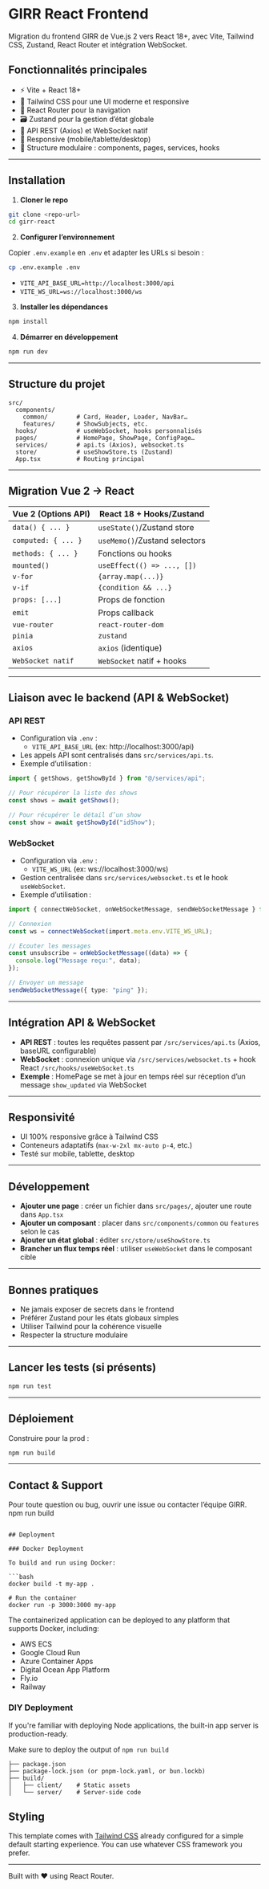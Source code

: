 # GIRR React Frontend

Migration du frontend GIRR de Vue.js 2 vers React 18+, avec Vite, Tailwind CSS, Zustand, React Router et intégration WebSocket.

## Fonctionnalités principales

- ⚡️ Vite + React 18+
- 🎨 Tailwind CSS pour une UI moderne et responsive
- 🔀 React Router pour la navigation
- 🗃️ Zustand pour la gestion d’état globale
- 🔌 API REST (Axios) et WebSocket natif
- 📱 Responsive (mobile/tablette/desktop)
- 🧩 Structure modulaire : components, pages, services, hooks

---

## Installation

1. **Cloner le repo**

```bash
git clone <repo-url>
cd girr-react
```

2. **Configurer l’environnement**

Copier `.env.example` en `.env` et adapter les URLs si besoin :

```bash
cp .env.example .env
```

- `VITE_API_BASE_URL=http://localhost:3000/api`
- `VITE_WS_URL=ws://localhost:3000/ws`

3. **Installer les dépendances**

```bash
npm install
```

4. **Démarrer en développement**

```bash
npm run dev
```

---

## Structure du projet

```
src/
  components/
    common/        # Card, Header, Loader, NavBar…
    features/      # ShowSubjects, etc.
  hooks/           # useWebSocket, hooks personnalisés
  pages/           # HomePage, ShowPage, ConfigPage…
  services/        # api.ts (Axios), websocket.ts
  store/           # useShowStore.ts (Zustand)
  App.tsx          # Routing principal
```

---

## Migration Vue 2 → React

| Vue 2 (Options API)         | React 18 + Hooks/Zustand         |
|----------------------------|----------------------------------|
| `data() { ... }`           | `useState()`/Zustand store        |
| `computed: { ... }`        | `useMemo()`/Zustand selectors     |
| `methods: { ... }`         | Fonctions ou hooks                |
| `mounted()`                | `useEffect(() => ..., [])`        |
| `v-for`                    | `{array.map(...)}`                |
| `v-if`                     | `{condition && ...}`              |
| `props: [...]`             | Props de fonction                 |
| `emit`                     | Props callback                    |
| `vue-router`               | `react-router-dom`                |
| `pinia`                    | `zustand`                         |
| `axios`                    | `axios` (identique)               |
| `WebSocket natif`          | `WebSocket` natif + hooks         |

---

## Liaison avec le backend (API & WebSocket)

### API REST
- Configuration via `.env` :
  - `VITE_API_BASE_URL` (ex: http://localhost:3000/api)
- Les appels API sont centralisés dans `src/services/api.ts`.
- Exemple d’utilisation :

```ts
import { getShows, getShowById } from "@/services/api";

// Pour récupérer la liste des shows
const shows = await getShows();

// Pour récupérer le détail d’un show
const show = await getShowById("idShow");
```

### WebSocket
- Configuration via `.env` :
  - `VITE_WS_URL` (ex: ws://localhost:3000/ws)
- Gestion centralisée dans `src/services/websocket.ts` et le hook `useWebSocket`.
- Exemple d’utilisation :

```ts
import { connectWebSocket, onWebSocketMessage, sendWebSocketMessage } from "@/services/websocket";

// Connexion
const ws = connectWebSocket(import.meta.env.VITE_WS_URL);

// Ecouter les messages
const unsubscribe = onWebSocketMessage((data) => {
  console.log("Message reçu:", data);
});

// Envoyer un message
sendWebSocketMessage({ type: "ping" });
```

---

## Intégration API & WebSocket

- **API REST** : toutes les requêtes passent par `/src/services/api.ts` (Axios, baseURL configurable)
- **WebSocket** : connexion unique via `/src/services/websocket.ts` + hook React `/src/hooks/useWebSocket.ts`
- **Exemple** : HomePage se met à jour en temps réel sur réception d’un message `show_updated` via WebSocket

---

## Responsivité

- UI 100% responsive grâce à Tailwind CSS
- Conteneurs adaptatifs (`max-w-2xl mx-auto p-4`, etc.)
- Testé sur mobile, tablette, desktop

---

## Développement

- **Ajouter une page** : créer un fichier dans `src/pages/`, ajouter une route dans `App.tsx`
- **Ajouter un composant** : placer dans `src/components/common` ou `features` selon le cas
- **Ajouter un état global** : éditer `src/store/useShowStore.ts`
- **Brancher un flux temps réel** : utiliser `useWebSocket` dans le composant cible

---

## Bonnes pratiques

- Ne jamais exposer de secrets dans le frontend
- Préférer Zustand pour les états globaux simples
- Utiliser Tailwind pour la cohérence visuelle
- Respecter la structure modulaire

---

## Lancer les tests (si présents)

```bash
npm run test
```

---

## Déploiement

Construire pour la prod :

```bash
npm run build
```

---

## Contact & Support

Pour toute question ou bug, ouvrir une issue ou contacter l’équipe GIRR.
npm run build
```

## Deployment

### Docker Deployment

To build and run using Docker:

```bash
docker build -t my-app .

# Run the container
docker run -p 3000:3000 my-app
```

The containerized application can be deployed to any platform that supports Docker, including:

- AWS ECS
- Google Cloud Run
- Azure Container Apps
- Digital Ocean App Platform
- Fly.io
- Railway

### DIY Deployment

If you're familiar with deploying Node applications, the built-in app server is production-ready.

Make sure to deploy the output of `npm run build`

```
├── package.json
├── package-lock.json (or pnpm-lock.yaml, or bun.lockb)
├── build/
│   ├── client/    # Static assets
│   └── server/    # Server-side code
```

## Styling

This template comes with [Tailwind CSS](https://tailwindcss.com/) already configured for a simple default starting experience. You can use whatever CSS framework you prefer.

---

Built with ❤️ using React Router.
